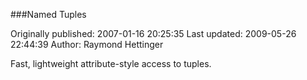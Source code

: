 ###Named Tuples

Originally published: 2007-01-16 20:25:35
Last updated: 2009-05-26 22:44:39
Author: Raymond Hettinger

Fast, lightweight attribute-style access to tuples.